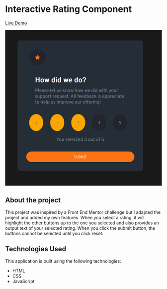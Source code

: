 # Interactive Rating Component
[Live Demo](https://jn-interactive-rating-component.netlify.app/)

![Interactive Rating Component](./project-image.png)

## About the project
This project was inspired by a Front End Mentor challenge but I adapted the project and added my own features. When you select a rating, it will highlight the other buttons up to the one you selected and also provides an output text of your selected rating. When you click the submit button, the buttons cannot be selected until you click reset.

## Technologies Used

This application is built using the following technologies:

- HTML
- CSS
- JavaScript

